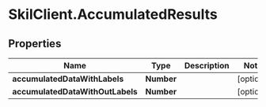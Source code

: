 # SkilClient.AccumulatedResults

## Properties

Name | Type | Description | Notes
------------ | ------------- | ------------- | -------------
**accumulatedDataWithLabels** | **Number** |  | [optional] 
**accumulatedDataWithOutLabels** | **Number** |  | [optional] 


